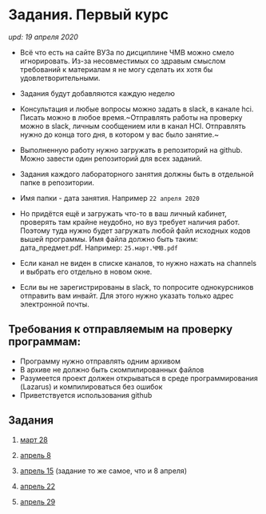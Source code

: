 # Задания. Первый курс
*upd: 19 апреля 2020*

- Всё что есть на сайте ВУЗа по дисциплине ЧМВ можно смело игнорировать.
Из-за несовместимых со здравым смыслом требований к материалам я не могу сделать их хотя бы удовлетворительными.
- Задания будут добавляются каждую неделю

- Консультация и любые вопросы можно задать в slack, в канале hci. Писать можно в любое время.~Отправлять работы на проверку можно в slack, личным сообщением или в канал HCI. Отправлять нужно до конца того дня, в котором у вас было занятие.~

- Выполненную работу нужно загружать в репозиторий на github. Можно завести один репозиторий для всех заданий.
- Задания каждого лабораторного занятия должны быть в отдельной папке в репозитории.
- Имя папки - дата занятия. Например ```22 апреля 2020```

- Но придётся ещё и загружать что-то в ваш личный кабинет, проверять там крайне неудобно, но вуз требует наличия работ. Поэтому туда нужно будет загружать любой файл исходных кодов вышей программы. Имя файла должно быть таким: дата_предмет.pdf. Например: ```25.март.ЧМВ.pdf```

- Если канал не виден в списке каналов, то нужно нажать на channels и выбрать
его отдельно в новом окне.
- Если вы не зарегистрированы в slack, то попросите однокурсников отправить
вам инвайт. Для этого нужно указать только адрес электронной почты.


## Требования к отправляемым на проверку программам:
- Программу нужно отправлять одним архивом
- В архиве не должно быть скомпилированных файлов
- Разумеется проект должен открываться в среде программирования (Lazarus) и компилироваться без ошибок
- Приветствуется использования github


## Задания
1. [март 28](https://github.com/ivtipm/HCI/blob/master/Tasks-2020-spring/Tasks.%202020-spring-25-mar.md)
1. [апрель 8](https://github.com/ivtipm/HCI/blob/master/Tasks-2020-spring/Tasks.%202020-spring-apr-8.md)
1. [апрель 15](https://github.com/ivtipm/HCI/blob/master/Tasks-2020-spring/Tasks.%202020-spring-apr-8.md) (задание то же самое, что и 8 апреля)

1. [апрель 22](https://github.com/ivtipm/HCI/blob/master/Tasks-2020-spring/Tasks.%202020-spring-apr-22.md)

1. [апрель 29](https://github.com/ivtipm/HCI/blob/master/Tasks-2020-spring/Tasks.%202020-spring-apr-29.md)

